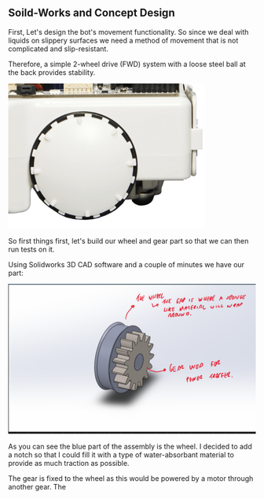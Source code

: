## Soild-Works and Concept Design
First, Let's design the bot's movement functionality. So since we deal with liquids on slippery surfaces we need a method of movement that is not complicated and slip-resistant.

Therefore, a simple 2-wheel drive (FWD) system with a loose steel ball at the back provides stability.

![alt](IMAGES/Wheel-concept.png)

So first things first, let's build our wheel and gear part so that we can then run tests on it. 

Using Solidworks 3D CAD software and a couple of minutes we have our part:

![](IMAGES/Wheel-gear-part.png)

As you can see the blue part of the assembly is the wheel. I decided to add a notch so that I could fill it with a type of water-absorbant material to provide as much traction as possible. 

The gear is fixed to the wheel as this would be powered by a motor through another gear. The 
